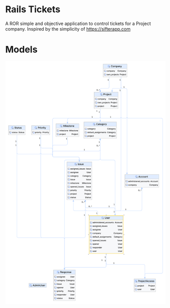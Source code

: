# Rails Tickets
A ROR simple and objective application to control tickets for a Project company.
Inspired by the simplicity of https://sifterapp.com

# Models

![ERD](erd.png?raw=true "ERD")

